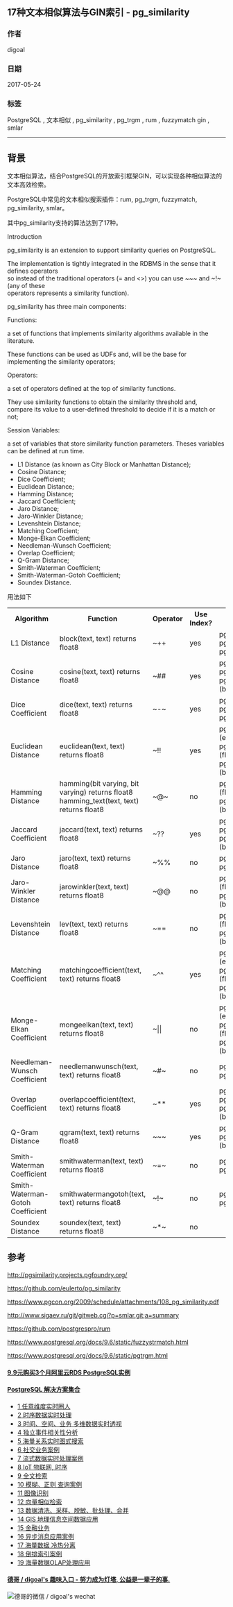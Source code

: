 ## 17种文本相似算法与GIN索引 - pg_similarity  
                                      
### 作者                                                                                   
digoal                                 
                                        
### 日期                                   
2017-05-24                               
                                    
### 标签                                 
PostgreSQL , 文本相似 , pg_similarity , pg_trgm , rum , fuzzymatch gin , smlar  
                                      
----                                
                                         
## 背景        
文本相似算法，结合PostgreSQL的开放索引框架GIN，可以实现各种相似算法的文本高效检索。  
  
PostgreSQL中常见的文本相似搜索插件：rum, pg_trgm, fuzzymatch, pg_similarity, smlar。  
  
其中pg_similarity支持的算法达到了17种。  
  
Introduction  
  
pg_similarity is an extension to support similarity queries on PostgreSQL.   
  
The implementation is tightly integrated in the RDBMS in the sense that it defines operators   
so instead of the traditional operators (= and <>) you can use ~~~ and ~!~ (any of these   
operators represents a similarity function).  
  
pg_similarity has three main components:  
  
Functions:   
  
a set of functions that implements similarity algorithms available in the literature.   
  
These functions can be used as UDFs and, will be the base for implementing the similarity operators;  
  
Operators:   
  
a set of operators defined at the top of similarity functions.   
  
They use similarity functions to obtain the similarity threshold and,   
compare its value to a user-defined threshold to decide if it is a match or not;  
  
Session Variables:   
  
a set of variables that store similarity function parameters. Theses variables can be defined at run time.  
  
- L1 Distance (as known as City Block or Manhattan Distance);  
- Cosine Distance;  
- Dice Coefficient;  
- Euclidean Distance;  
- Hamming Distance;  
- Jaccard Coefficient;  
- Jaro Distance;  
- Jaro-Winkler Distance;  
- Levenshtein Distance;  
- Matching Coefficient;  
- Monge-Elkan Coefficient;  
- Needleman-Wunsch Coefficient;  
- Overlap Coefficient;  
- Q-Gram Distance;  
- Smith-Waterman Coefficient;  
- Smith-Waterman-Gotoh Coefficient;  
- Soundex Distance.  
    
用法如下  
  
<table>  
  <tr>  
    <th>Algorithm</th>  
    <th>Function</th>  
    <th>Operator</th>  
	<th>Use Index?</th>  
    <th>Parameters</th>  
  </tr>  
  <tr>  
    <td>L1 Distance</td>  
    <td>block(text, text) returns float8</td>  
    <td>~++</td>  
	<td>yes</td>  
    <td>  
        pg_similarity.block_tokenizer (enum)<br/>  
        pg_similarity.block_threshold (float8)<br/>  
        pg_similarity.block_is_normalized (bool)  
    </td>  
  </tr>  
  <tr>  
    <td>Cosine Distance</td>  
    <td>cosine(text, text) returns float8</td>  
    <td>~##</td>  
	<td>yes</td>  
    <td>  
      pg_similarity.cosine_tokenizer (enum)<br/>  
      pg_similarity.cosine_threshold (float8)<br/>  
      pg_similarity.cosine_is_normalized (bool)  
    </td>  
  </tr>  
  <tr>  
    <td>Dice Coefficient</td>  
    <td>dice(text, text) returns float8</td>  
    <td>~-~</td>  
	<td>yes</td>  
    <td>  
      pg_similarity.dice_tokenizer (enum)<br/>  
      pg_similarity.dice_threshold (float8)<br/>  
      pg_similarity.dice_is_normalized (bool)  
    </td>  
  </tr>  
  <tr>  
    <td>Euclidean Distance</td>  
    <td>euclidean(text, text) returns float8</td>  
    <td>~!!</td>  
	<td>yes</td>  
    <td>  
      pg_similarity.euclidean_tokenizer (enum)<br/>  
      pg_similarity.euclidean_threshold (float8)<br/>  
      pg_similarity.euclidean_is_normalized (bool)  
    </td>  
  </tr>  
  <tr>  
    <td>Hamming Distance</td>  
    <td>hamming(bit varying, bit varying) returns float8<br/>  
    hamming_text(text, text) returns float8</td>  
    <td>~@~</td>  
	<td>no</td>  
    <td>  
      pg_similarity.hamming_threshold (float8)<br/>  
      pg_similarity.hamming_is_normalized (bool)  
    </td>  
  </tr>  
  <tr>  
    <td>Jaccard Coefficient</td>  
    <td>jaccard(text, text) returns float8</td>  
    <td>~??</td>  
	<td>yes</td>  
    <td>  
      pg_similarity.jaccard_tokenizer (enum)<br/>  
      pg_similarity.jaccard_threshold (float8)<br/>  
      pg_similarity.jaccard_is_normalized (bool)  
    </td>  
  </tr>  
  <tr>  
    <td>Jaro Distance</td>  
    <td>jaro(text, text) returns float8</td>  
    <td>~%%</td>  
	<td>no</td>  
    <td>  
      pg_similarity.jaro_threshold (float8)<br/>  
      pg_similarity.jaro_is_normalized (bool)  
    </td>  
  </tr>  
  <tr>  
    <td>Jaro-Winkler Distance</td>  
    <td>jarowinkler(text, text) returns float8</td>  
    <td>~@@</td>  
	<td>no</td>  
    <td>  
      pg_similarity.jarowinkler_threshold (float8)<br/>  
      pg_similarity.jarowinkler_is_normalized (bool)  
    </td>  
  </tr>  
  <tr>  
    <td>Levenshtein Distance</td>  
    <td>lev(text, text) returns float8</td>  
    <td>~==</td>  
	<td>no</td>  
    <td>  
      pg_similarity.levenshtein_threshold (float8)<br/>  
      pg_similarity.levenshtein_is_normalized (bool)  
    </td>  
  </tr>  
  <tr>  
    <td>Matching Coefficient</td>  
    <td>matchingcoefficient(text, text) returns float8</td>  
    <td>~^^</td>  
	<td>yes</td>  
    <td>  
      pg_similarity.matching_tokenizer (enum)<br/>  
      pg_similarity.matching_threshold (float8)<br/>  
      pg_similarity.matching_is_normalized (bool)  
    </td>  
  </tr>  
  <tr>  
    <td>Monge-Elkan Coefficient</td>  
    <td>mongeelkan(text, text) returns float8</td>  
    <td>~||</td>  
	<td>no</td>  
    <td>  
      pg_similarity.mongeelkan_tokenizer (enum)<br/>  
      pg_similarity.mongeelkan_threshold (float8)<br/>  
      pg_similarity.mongeelkan_is_normalized (bool)  
    </td>  
  </tr>  
  <tr>  
    <td>Needleman-Wunsch Coefficient</td>  
    <td>needlemanwunsch(text, text) returns float8</td>  
    <td>~#~</td>  
	<td>no</td>  
    <td>  
      pg_similarity.nw_threshold (float8)<br/>  
      pg_similarity.nw_is_normalized (bool)  
    </td>  
  </tr>  
  <tr>  
    <td>Overlap Coefficient</td>  
    <td>overlapcoefficient(text, text) returns float8</td>  
    <td>~**</td>  
	<td>yes</td>  
    <td>  
      pg_similarity.overlap_tokenizer (enum)<br/>  
      pg_similarity.overlap_threshold (float8)<br/>  
      pg_similarity.overlap_is_normalized (bool)  
    </td>  
  </tr>  
  <tr>  
    <td>Q-Gram Distance</td>  
    <td>qgram(text, text) returns float8</td>  
    <td>~~~</td>  
	<td>yes</td>  
    <td>  
      pg_similarity.qgram_threshold (float8)<br/>  
      pg_similarity.qgram_is_normalized (bool)  
    </td>  
  </tr>  
  <tr>  
    <td>Smith-Waterman Coefficient</td>  
    <td>smithwaterman(text, text) returns float8</td>  
    <td>~=~</td>  
	<td>no</td>  
    <td>  
      pg_similarity.sw_threshold (float8)<br/>  
      pg_similarity.sw_is_normalized (bool)  
    </td>  
  </tr>  
  <tr>  
    <td>Smith-Waterman-Gotoh Coefficient</td>  
    <td>smithwatermangotoh(text, text) returns float8</td>  
    <td>~!~</td>  
	<td>no</td>  
    <td>  
      pg_similarity.swg_threshold (float8)<br/>  
      pg_similarity.swg_is_normalized (bool)  
    </td>  
  </tr>  
  <tr>  
    <td>Soundex Distance</td>  
    <td>soundex(text, text) returns float8</td>  
    <td>~*~</td>  
	<td>no</td>  
    <td>  
    </td>  
  </tr>  
</table>  
  
  
## 参考  
http://pgsimilarity.projects.pgfoundry.org/  
  
https://github.com/eulerto/pg_similarity  
  
https://www.pgcon.org/2009/schedule/attachments/108_pg_similarity.pdf  
  
http://www.sigaev.ru/git/gitweb.cgi?p=smlar.git;a=summary  
  
https://github.com/postgrespro/rum  
  
https://www.postgresql.org/docs/9.6/static/fuzzystrmatch.html  
  
https://www.postgresql.org/docs/9.6/static/pgtrgm.html  
  
  
  
  
  
  
  
  
  
  
  
  
  
  
  
  
  
  
  
  
  
  
  
  
  
  
  
  
  
  
  
  
  
  
  
  
  
  
  
  
  
  
  
  
  
  
  
  
  
  
  
  
  
  
  
  
#### [9.9元购买3个月阿里云RDS PostgreSQL实例](https://www.aliyun.com/database/postgresqlactivity "57258f76c37864c6e6d23383d05714ea")
  
  
#### [PostgreSQL 解决方案集合](https://yq.aliyun.com/topic/118 "40cff096e9ed7122c512b35d8561d9c8")
- [1 任意维度实时圈人](https://yq.aliyun.com/topic/118 "40cff096e9ed7122c512b35d8561d9c8")
- [2 时序数据实时处理](https://yq.aliyun.com/topic/118 "40cff096e9ed7122c512b35d8561d9c8")
- [3 时间、空间、业务 多维数据实时透视](https://yq.aliyun.com/topic/118 "40cff096e9ed7122c512b35d8561d9c8")
- [4 独立事件相关性分析](https://yq.aliyun.com/topic/118 "40cff096e9ed7122c512b35d8561d9c8")
- [5 海量关系实时图式搜索](https://yq.aliyun.com/topic/118 "40cff096e9ed7122c512b35d8561d9c8")
- [6 社交业务案例](https://yq.aliyun.com/topic/118 "40cff096e9ed7122c512b35d8561d9c8")
- [7 流式数据实时处理案例](https://yq.aliyun.com/topic/118 "40cff096e9ed7122c512b35d8561d9c8")
- [8 IoT 物联网, 时序](https://yq.aliyun.com/topic/118 "40cff096e9ed7122c512b35d8561d9c8")
- [9 全文检索](https://yq.aliyun.com/topic/118 "40cff096e9ed7122c512b35d8561d9c8")
- [10 模糊、正则 查询案例](https://yq.aliyun.com/topic/118 "40cff096e9ed7122c512b35d8561d9c8")
- [11 图像识别](https://yq.aliyun.com/topic/118 "40cff096e9ed7122c512b35d8561d9c8")
- [12 向量相似检索](https://yq.aliyun.com/topic/118 "40cff096e9ed7122c512b35d8561d9c8")
- [13 数据清洗、采样、脱敏、批处理、合并](https://yq.aliyun.com/topic/118 "40cff096e9ed7122c512b35d8561d9c8")
- [14 GIS 地理信息空间数据应用](https://yq.aliyun.com/topic/118 "40cff096e9ed7122c512b35d8561d9c8")
- [15 金融业务](https://yq.aliyun.com/topic/118 "40cff096e9ed7122c512b35d8561d9c8")
- [16 异步消息应用案例](https://yq.aliyun.com/topic/118 "40cff096e9ed7122c512b35d8561d9c8")
- [17 海量数据 冷热分离](https://yq.aliyun.com/topic/118 "40cff096e9ed7122c512b35d8561d9c8")
- [18 倒排索引案例](https://yq.aliyun.com/topic/118 "40cff096e9ed7122c512b35d8561d9c8")
- [19 海量数据OLAP处理应用](https://yq.aliyun.com/topic/118 "40cff096e9ed7122c512b35d8561d9c8")
  
  
#### [德哥 / digoal's 趣味入口 - 努力成为灯塔, 公益是一辈子的事.](https://github.com/digoal/blog/blob/master/README.md "22709685feb7cab07d30f30387f0a9ae")
  
  
![德哥的微信 / digoal's wechat](../pic/digoal_weixin.jpg "f7ad92eeba24523fd47a6e1a0e691b59")
  
